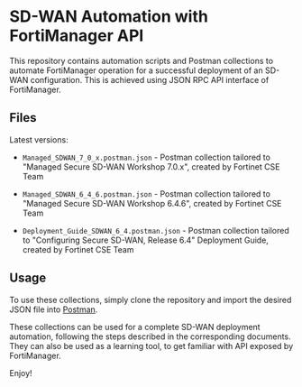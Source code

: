 # SD-WAN Automation with FortiManager API

This repository contains automation scripts and Postman collections to automate FortiManager operation for a successful deployment of an SD-WAN configuration. This is achieved using JSON RPC API interface of FortiManager.

## Files

Latest versions:

- `Managed_SDWAN_7_0_x.postman.json` - Postman collection tailored to "Managed Secure SD-WAN Workshop 7.0.x", created by Fortinet CSE Team

- `Managed_SDWAN_6_4_6.postman.json` - Postman collection tailored to "Managed Secure SD-WAN Workshop 6.4.6", created by Fortinet CSE Team

- `Deployment_Guide_SDWAN_6_4.postman.json` - Postman collection tailored to "Configuring Secure SD-WAN, Release 6.4" Deployment Guide, created by Fortinet CSE Team

## Usage

To use these collections, simply clone the repository and import the desired JSON file into [Postman](https://www.postman.com/downloads/).

These collections can be used for a complete SD-WAN deployment automation, following the steps
described in the corresponding documents. They can also be used as a learning tool, to get familiar with API
exposed by FortiManager.

Enjoy!
